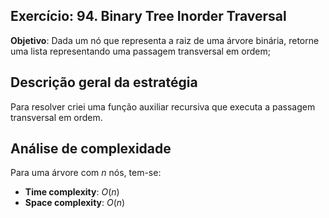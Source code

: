 ## Exercício: 94. Binary Tree Inorder Traversal
**Objetivo**: Dada um nó que representa a raiz de uma árvore binária, retorne uma lista representando uma passagem transversal em ordem;

## Descrição geral da estratégia
Para resolver criei uma função auxiliar recursiva que executa a passagem transversal em ordem.

## Análise de complexidade
Para uma árvore com $n$ nós, tem-se:
- **Time complexity**: $O(n)$
- **Space complexity**: $O(n)$
